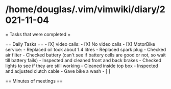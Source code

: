 # /home/douglas/.vim/vimwiki/diary/2021-11-04

= Tasks that were completed =

== Daily Tasks ==
    - [X] video calls:
        - [X] No video calls
    - [X] MotorBike service:
		- Replaced oil took about 1.4 litres
		- Replaced spark plug
		- Checked air filter
		- Checked battery (can't see if battery cells are good or not, so wait till battery fails)
		- Inspected and cleaned front and back brakes
		- Checked lights to see if they are still working
		- Cleaned inside top box
		- Inspected and adjusted clutch cable
		- Gave bike a wash
	- [ ] 

== Minutes of meetings ==

